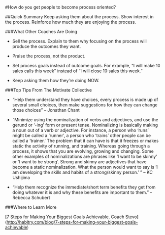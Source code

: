 #How do you get people to become process oriented?


##Quick Summary
Keep asking them about the process. Show interest in the process. Reinforce how much they are enjoying the process.

###What Other Coaches Are Doing

* Sell the process. Explain to them why focusing on the process will produce the outcomes they want.

* Praise the process, not the product.

* Set process goals instead of outcome goals. For example, “I will make 10 sales calls this week” instead of “I will close 10 sales this week.”

* Keep asking them how they’re doing NOW.

###Top Tips From The Motivate Collective

* “Help them understand they have choices, every process is made up of several small choices, then make suggestions for how they can change those choices” – Jonathan Chant

* “Minimize using the nominalization of verbs and adjectives, and use the gerund or ‘-ing’ form or present tense. Nominalizing is basically making a noun out of a verb or adjective. For instance, a person who ‘runs’ might be called a ‘runner’, a person who ‘trains’ other people can be called a ‘trainer.’ The problem that it can have is that it freezes or makes static the activity of running, and training. Whereas going through a process, it shows that you are evolving, growing and changing.
Some other examples of nominalizations are phrases like ‘I want to be skinny’ or ‘I want to be strong’. Strong and skinny are adjectives that have become a static nominalization. What the person would want to say is ‘I am developing the skills and habits of a strong/skinny person.’
” – KC Ushijima

* “Help them recognize the immediate/short term benefits they get from doing whatever it is and why these benefits are important to them.” – Rebecca Schubert

###Where to Learn More

[7 Steps for Making Your Biggest Goals Achievable, Coach Stevo] (http://habitry.com/blog/7-steps-for-making-your-biggest-goals-achievable)


